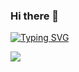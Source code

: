 ### Hi there 👋

<!--
**LIL-YAML/LIL-YAML** is a ✨ _special_ ✨ repository because its `README.md` (this file) appears on your GitHub profile.

Here are some ideas to get you started:

- 🔭 I’m currently working on ...
- 🌱 I’m currently learning ...
- 👯 I’m looking to collaborate on ...
- 🤔 I’m looking for help with ...
- 💬 Ask me about ...
- 📫 How to reach me: ...
- 😄 Pronouns: ...
- ⚡ Fun fact: ...
-->

[![Typing SVG](https://readme-typing-svg.herokuapp.com?font=Raleway&color=%234657B7&size=22&center=true&vCenter=true&multiline=true&lines=%E4%B8%BA+%E6%89%80+%E6%9C%89+%E4%BA%BA+%E3%80%81+%E4%B8%8D+%E4%B8%BA+%E6%9F%90+%E4%B8%AA+%E4%BA%BA+)](https://git.io/typing-svg)

[![](https://img.shields.io/badge/dynamic/json?style=social&logo=appveyor&color=4657b7&label=GitHub&prefix=%20&query=%24.data.totalSubs&suffix=followers&url=https%3A%2F%2Fapi.spencerwoo.com%2Fsubstats%2F%3Fsource%3Dgithub%26queryKey%3DLIL-YAML)](https://github.com/LIL-YAML)
